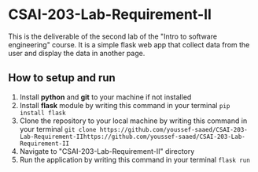# CSAI-203-Lab-Requirement-II
This is the deliverable of the second lab of the "Intro to software engineering" course. It is a simple flask web app that collect data from the user and display the data in another page.
## How to setup and run
1. Install **python** and **git** to your machine if not installed
2. Install **flask** module by writing this command in your terminal ```pip install flask```
3. Clone the repository to your local machine by writing this command in your terminal ```git clone https://github.com/youssef-saaed/CSAI-203-Lab-Requirement-IIhttps://github.com/youssef-saaed/CSAI-203-Lab-Requirement-II```
4. Navigate to "CSAI-203-Lab-Requirement-II" directory
5. Run the application by writing this command in your terminal ```flask run```
